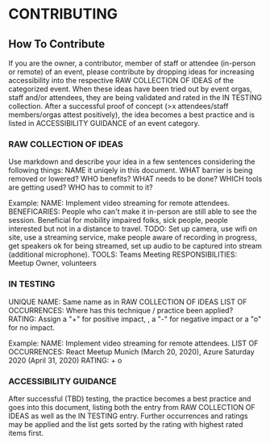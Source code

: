 # CONTRIBUTING

## How To Contribute
If you are the owner, a contributor, member of staff or attendee (in-person or remote) of an event, please contribute by dropping ideas for increasing accessibility into the respective RAW COLLECTION OF IDEAS of the categorized event. When these ideas have been tried out by event orgas, staff and/or attendees, they are being validated and rated in the IN TESTING collection. After a successful proof of concept (>x attendees/staff members/orgas attest positively), the idea becomes a best practice and is listed in ACCESSIBILITY GUIDANCE of an event category.

### RAW COLLECTION OF IDEAS
Use markdown and describe your idea in a few sentences considering the following things:
NAME it uniqely in this document.
WHAT barrier is being removed or lowered? WHO benefits?
WHAT needs to be done?
WHICH tools are getting used?
WHO has to commit to it?

Example: 
NAME: Implement video streaming for remote attendees.
BENEFICARIES: People who can't make it in-person are still able to see the session. Beneficial for mobility impaired folks, sick people, people interested but not in a distance to travel.
TODO: Set up camera, use wifi on site, use a streaming service, make people aware of recording in progress, get speakers ok for being streamed, set up audio to be captured into stream (additional microphone).
TOOLS: Teams Meeting
RESPONSIBILITIES: Meetup Owner, volunteers 

### IN TESTING
UNIQUE NAME: Same name as in RAW COLLECTION OF IDEAS
LIST OF OCCURRENCES: Where has this technique / practice been applied?
RATING: Assign a "+" for positive impact, , a "-" for negative impact or a "o" for no impact. 

Example: 
NAME: Implement video streaming for remote attendees.
LIST OF OCCURRENCES: React Meetup Munich (March 20, 2020), Azure Saturday 2020 (April 31, 2020)
RATING: + o

### ACCESSIBILITY GUIDANCE
After successful (TBD) testing, the practice becomes a best practice and goes into this document, listing both the entry from RAW COLLECTION OF IDEAS as well as the IN TESTING entry. Further occurrences and ratings may be applied and the list gets sorted by the rating with highest rated items first.




